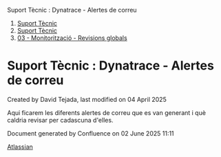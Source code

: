 Suport Tècnic : Dynatrace - Alertes de correu  

1.  [Suport Tècnic](index.md)
2.  [Suport Tècnic](13893782.md)
3.  [03 - Monitorització - Revisions globals](26313327.md)

Suport Tècnic : Dynatrace - Alertes de correu
=============================================

Created by David Tejada, last modified on 04 April 2025

Aqui ficarem les diferents alertes de correu que es van generant i què caldria revisar per cadascuna d'elles.

Document generated by Confluence on 02 June 2025 11:11

[Atlassian](http://www.atlassian.com/)